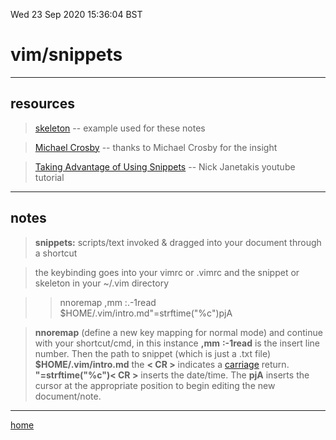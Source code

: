 Wed 23 Sep 2020 15:36:04 BST

# vim/snippets

____

## resources

> [skeleton](./skeleton.md) -- example used for these notes

> [Michael Crosby][1] -- thanks to Michael Crosby for the insight

> [Taking Advantage of Using Snippets][2] -- Nick Janetakis youtube tutorial

_____

## notes

> **snippets:** scripts/text invoked & dragged into your document through a shortcut

> the keybinding goes into your vimrc or .vimrc and the snippet or skeleton in your ~/.vim directory

>> nnoremap ,mm :.-1read $HOME/.vim/intro.md<CR>"=strftime("%c")<CR>pjA

> **nnoremap** (define a new key mapping for normal mode) and continue with your shortcut/cmd, in this instance **,mm** **:-1read** is the insert line number. Then the path to snippet (which is just a .txt file) **$HOME/.vim/intro.md** the **< CR >** indicates a [carriage](https://en.wikipedia.org/wiki/Carriage_return) return. **"=strftime("%c")< CR >** inserts the date/time. The **pjA** inserts the cursor at the appropriate position to begin editing the new document/note.

___

[home](./home.md)

[1]: https://m.youtube.com/watch?v=VC_GFIMxDC0
[2]: https://youtu.be/Co4S_uJYb1o
